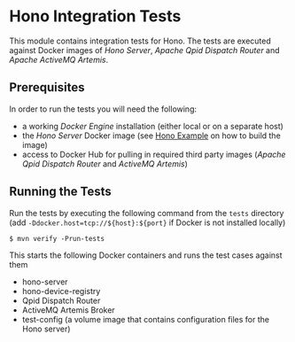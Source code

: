 # Hono Integration Tests

This module contains integration tests for Hono. The tests are executed against Docker images of *Hono Server*, *Apache Qpid Dispatch Router* and *Apache ActiveMQ Artemis*.

## Prerequisites

In order to run the tests you will need the following:

* a working *Docker Engine* installation (either local or on a separate host)
* the *Hono Server* Docker image (see [Hono Example](../example/readme.md) on how to build the image)
* access to Docker Hub for pulling in required third party images (*Apache Qpid Dispatch Router* and *ActiveMQ Artemis*)

## Running the Tests

Run the tests by executing the following command from the `tests` directory (add `-Ddocker.host=tcp://${host}:${port}` if Docker is not installed locally)

    $ mvn verify -Prun-tests

This starts the following Docker containers and runs the test cases against them

* hono-server
* hono-device-registry
* Qpid Dispatch Router
* ActiveMQ Artemis Broker
* test-config (a volume image that contains configuration files for the Hono server)
